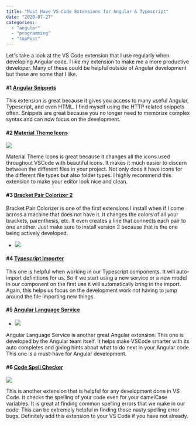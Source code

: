 ```yaml
---
title: "Must Have VS Code Extensions for Angular & Typescript"
date: "2020-07-27"
categories: 
  - "angular"
  - "programming"
  - "topPost"
---
```


Let's take a look at the VS Code extension that I use regularly when developing Angular code. I like my extension to make me a more productive developer. Many of these could be helpful outside of Angular development but these are some that I like.

#### #1 [Angular Snippets](https://marketplace.visualstudio.com/items?itemName=johnpapa.Angular2)

This extension is great because it gives you access to many useful Angular, Typescript, and even HTML. I find myself using the HTTP related snippets often. Snippets are great because you no longer need to memorize complex syntax and can now focus on the development.

#### #2 [Material Theme Icons](https://marketplace.visualstudio.com/items?itemName=PKief.material-icon-theme)

![](/images/ForPosts/Screen-Shot-2020-07-21-at-12.56.59-PM.png)

Material Theme Icons is great because it changes all the icons used throughout VSCode with beautiful icons. It makes it much easier to discern between the different files in your project. Not only does it have icons for the different file types but also folder types. I highly recommend this extension to make your editor look nice and clean.

#### #3 [Bracket Pair Colorizer 2](https://marketplace.visualstudio.com/items?itemName=CoenraadS.bracket-pair-colorizer-2)

Bracket Pair Colorizer is one of the first extensions I install when if I come across a machine that does not have it. It changes the colors of all your brackets, parenthesis, etc. It even creates a line that connects each pair to one another. Just make sure to install version 2 because that is the one being actively developed.

- ![](/images/ForPosts/colorizer.png)
    

#### #4 [Typescript Importer](https://marketplace.visualstudio.com/items?itemName=pmneo.tsimporter)

This one is helpful when working in our Typescript components. It will auto-import definitions for us. So if we start using a new service or a new model in our component on the first use it will automatically bring in the import. Again, this helps us focus on the development work not having to jump around the file importing new things.

#### #5 [Angular Language Service](https://marketplace.visualstudio.com/items?itemName=Angular.ng-template)

- ![](/images/ForPosts/angular.png)
    

Angular Language Service is another great Angular extension. This one is developed by the Angular team itself. It helps make VSCode smarter with its auto completes and giving hints about what to do next in your Angular code. This one is a must-have for Angular development.

#### #6 [Code Spell Checker](https://marketplace.visualstudio.com/items?itemName=streetsidesoftware.code-spell-checker)

![](/images/ForPosts/spellCheck-300x300.png)

This is another extension that is helpful for any development done in VS Code. It checks the spelling of your code even for your camelCase variables. It is great at finding common spelling errors that we make in our code. This can be extremely helpful in finding those nasty spelling error bugs. Definitely add this extension to your VS Code if you have not already.
